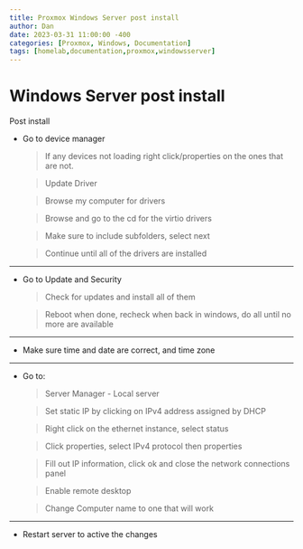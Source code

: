 ```yaml
---
title: Proxmox Windows Server post install
author: Dan
date: 2023-03-31 11:00:00 -400
categories: [Proxmox, Windows, Documentation]
tags: [homelab,documentation,proxmox,windowsserver]
---
```


# Windows Server post install

Post install

* Go to device manager

    > If any devices not loading right click/properties on the ones that are not.

    > Update Driver

    > Browse my computer for drivers

    > Browse and go to the cd for the virtio drivers

    > Make sure to include subfolders, select next

    > Continue until all of the drivers are installed

---

* Go to Update and Security

    > Check for updates and install all of them

    > Reboot when done, recheck when back in windows, do all until no more are available

---

* Make sure time and date are correct, and time zone

---

* Go to:

    > Server Manager - Local server

    > Set static IP by clicking on IPv4 address assigned by DHCP

    > Right click on the ethernet instance, select status

    > Click properties, select IPv4 protocol then properties

    > Fill out IP information, click ok and close the network connections panel

    > Enable remote desktop

    > Change Computer name to one that will work

---

* Restart server to active the changes

